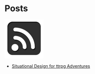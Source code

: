 # Posts

[![RSS Feed](https://github.com/levigilbert/levigilbert.github.io/blob/master/images/rss.png)](https://github.com/levigilbert/levigilbert.github.io/blob/master/feed.rss)

* [Situational Design for ttrpg Adventures](situationalDesignForRPGAdventures.md)